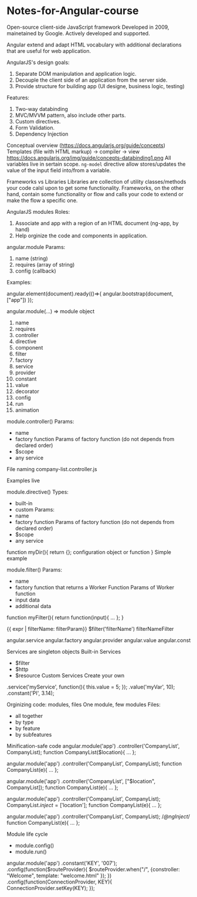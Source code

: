 # Notes-for-Angular-course

Open-source client-side JavaScript framework
Developed in 2009, mainetained by Google.
Actively developed and supported. 

Angular extend and adapt HTML vocabulary with additional declarations that are useful for web application.

AngularJS's design goals:
1. Separate DOM manipulation and application logic.
2. Decouple the client side of an application from the server side.
3. Provide structure for building app (UI designe, business logic, testing)

Features:
1. Two-way databinding
2. MVC/MVVM pattern, also include other parts.
3. Custom directives.
4. Form Validation.
5. Dependency Injection

Conceptual overview (https://docs.angularjs.org/guide/concepts)
Templates (file with HTML markup) -> compiler -> view
https://docs.angularjs.org/img/guide/concepts-databinding1.png
All variables live in sertain scope.
`ng-model` directive allow stores/updates the value of the input field into/from a variable.

Frameworks vs Libraries
Libraries are collection of utility classes/methods your code calsl upon to get some functionality. 
Frameworks, on the other hand, contain some functionality or flow and calls your code to extend or make the flow a specific one.

AngularJS modules
Roles:
1. Associate and app with a region of an HTML document (ng-app, by hand)
2. Help orginize the code and components in application.

angular.module
Params:
1. name (string)
2. requires (array of string)
3. config (callback)

Examples:
<html ng-app='app'></html>
angular.element(document).ready(()=>{ angular.bootstrap(document, ["app"]) });

angular.module(...) => module object
1. name
2. requires
3. controller
4. directive
5. component
6. filter
7. factory
8. service
9. provider
10. constant
11. value
12. decorator
13. config
14. run
15. animation

module.controller()
Params:
- name
- factory function
Params of factory function (do not depends from declared order)
- $scope
- any service

<div ng-controller="Company">

File naming
company-list.controller.js

Examples live


module.directive()
Types:
- built-in
- custom
Params:
- name
- factory function
Params of factory function (do not depends from declared order)
- $scope
- any service

function myDir(){
return {}; configuration object or function
}
Simple example

module.filter()
Params:
- name
- factory function that returns a Worker Function
Params of Worker function
- input data
- additional data

function myFilter(){
return function(input){ ... };
}

{{ expr | filterName: filterParam}}
$filter('filterName')
filterNameFilter

angular.service
angular.factory
angular.provider
angular.value
angular.const

Services are singleton objects
Built-in Services
- $filter
- $http
- $resource
Custom Services
Create your own

.service('myService', function(){ this.value = 5; });
.value('myVar', 10);
.constant('PI', 3.14);

Orginizing code: modules, files
One module, few modules
Files: 
- all together
- by type
- by feature
- by subfeatures

Minification-safe code
angular.module('app')
.controller('CompanyList', CompanyList);
function CompanyList($location){ ... };


angular.module('app')
.controller('CompanyList', CompanyList);
function CompanyList(e){ ... };

angular.module('app')
.controller('CompanyList', ["$location", CompanyList]);
function CompanyList(e){ ... };

angular.module('app')
.controller('CompanyList', CompanyList);
CompanyList.$inject = ['$location'];
function CompanyList(e){ ... };

angular.module('app')
.controller('CompanyList', CompanyList);
/*@ngInject*/
function CompanyList(e){ ... };

Module life cycle
- module.config()
- module.run()

angular.module('app')
.constant('KEY', '007');
.config(function($routeProvider){
  $routeProvider.when("/", {constroller: "Welcome", template: "welcome.html" });
})
.config(function(ConnectionProvider, KEY){
  ConnectionProvider.setKey(KEY);
});





